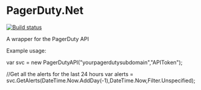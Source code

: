 PagerDuty.Net
=============
[![Build status](https://ci.appveyor.com/api/projects/status/q94q3dvi2xi9h29l?svg=true)](https://ci.appveyor.com/project/usbsnowcrash/pagerduty-net)

A wrapper for the PagerDuty API

Example usage:

var svc = new PagerDutyAPI("yourpagerdutysubdomain","APIToken");

//Get all the alerts for the last 24 hours
var alerts = svc.GetAlerts(DateTime.Now.AddDay(-1),DateTime.Now,Filter.Unspecified);
